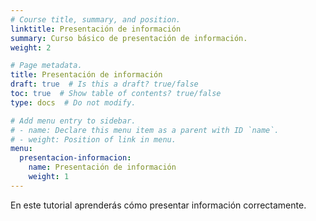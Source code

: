 ```yaml
---
# Course title, summary, and position.
linktitle: Presentación de información
summary: Curso básico de presentación de información.
weight: 2

# Page metadata.
title: Presentación de información
draft: true  # Is this a draft? true/false
toc: true  # Show table of contents? true/false
type: docs  # Do not modify.

# Add menu entry to sidebar.
# - name: Declare this menu item as a parent with ID `name`.
# - weight: Position of link in menu.
menu:
  presentacion-informacion:
    name: Presentación de información
    weight: 1
---
```


En este tutorial aprenderás cómo presentar información correctamente.
